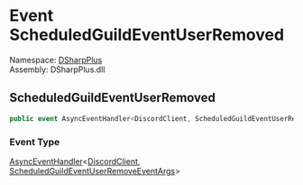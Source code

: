 # Event ScheduledGuildEventUserRemoved

Namespace: [DSharpPlus](DSharpPlus.md)  
Assembly: DSharpPlus.dll

## <a id="DSharpPlus_DiscordClient_ScheduledGuildEventUserRemoved"></a>ScheduledGuildEventUserRemoved

```csharp
public event AsyncEventHandler<DiscordClient, ScheduledGuildEventUserRemoveEventArgs> ScheduledGuildEventUserRemoved
```

### Event Type

[AsyncEventHandler](DSharpPlus.AsyncEvents.AsyncEventHandler\-2.md)<[DiscordClient](DSharpPlus.DiscordClient.md), [ScheduledGuildEventUserRemoveEventArgs](DSharpPlus.EventArgs.ScheduledGuildEventUserRemoveEventArgs.md)\>

